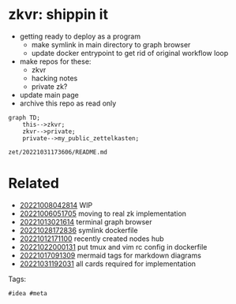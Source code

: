# zkvr: shippin it

- getting ready to deploy as a program
  - make symlink in main directory to graph browser
  - update docker entrypoint to get rid of original workflow loop
- make repos for these:
  - zkvr
  - hacking notes
  - private zk?
- update main page
- archive this repo as read only

```mermaid
graph TD;
    this-->zkvr;
    zkvr-->private;
    private-->my_public_zettelkasten;
```

` zet/20221031173606/README.md `

# Related

- [20221008042814](/zet/20221008042814/README.md) WIP
- [20221006051705](/zet/20221006051705/README.md) moving to real zk implementation
- [20221013021614](/zet/20221013021614/README.md) terminal graph browser
- [20221028172836](/zet/20221028172836/README.md) symlink dockerfile
- [20221012171100](/zet/20221012171100/README.md) recently created nodes hub
- [20221022000131](/zet/20221022000131/README.md) put tmux and vim rc config in dockerfile
- [20221017091309](/zet/20221017091309/README.md) mermaid tags for markdown diagrams
- [20221031192031](/zet/20221031192031/README.md) all cards required for implementation

Tags:

    #idea #meta
